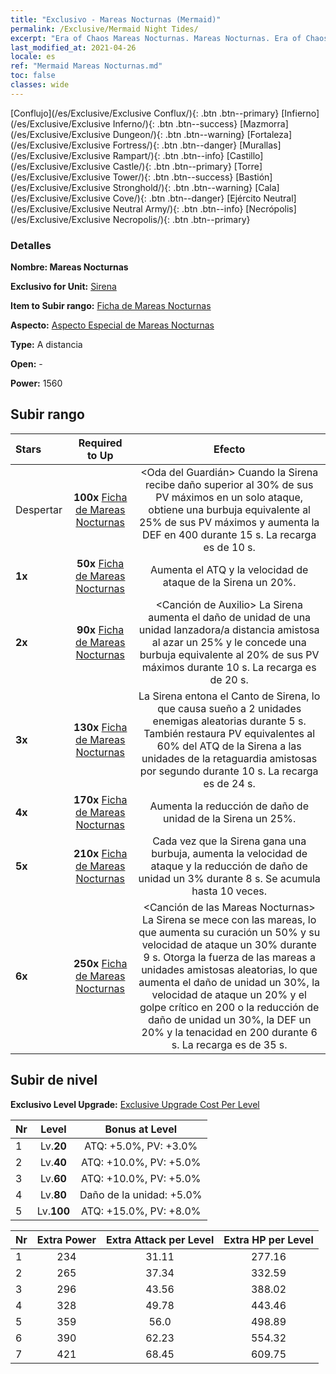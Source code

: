 ```yaml
---
title: "Exclusivo - Mareas Nocturnas (Mermaid)"
permalink: /Exclusive/Mermaid Night Tides/
excerpt: "Era of Chaos Mareas Nocturnas. Mareas Nocturnas. Era of Chaos Exclusivo Mareas Nocturnas. Sirena Exclusivo."
last_modified_at: 2021-04-26
locale: es
ref: "Mermaid Mareas Nocturnas.md"
toc: false
classes: wide
---
```

 [Conflujo](/es/Exclusive/Exclusive Conflux/){: .btn .btn--primary} [Infierno](/es/Exclusive/Exclusive Inferno/){: .btn .btn--success} [Mazmorra](/es/Exclusive/Exclusive Dungeon/){: .btn .btn--warning} [Fortaleza](/es/Exclusive/Exclusive Fortress/){: .btn .btn--danger} [Murallas](/es/Exclusive/Exclusive Rampart/){: .btn .btn--info} [Castillo](/es/Exclusive/Exclusive Castle/){: .btn .btn--primary} [Torre](/es/Exclusive/Exclusive Tower/){: .btn .btn--success} [Bastión](/es/Exclusive/Exclusive Stronghold/){: .btn .btn--warning} [Cala](/es/Exclusive/Exclusive Cove/){: .btn .btn--danger} [Ejército Neutral](/es/Exclusive/Exclusive Neutral Army/){: .btn .btn--info} [Necrópolis](/es/Exclusive/Exclusive Necropolis/){: .btn .btn--primary} 

### Detalles
 **Nombre: Mareas Nocturnas** 

 **Exclusivo for Unit:** [Sirena](/es/units/Mermaid/) 

 **Item to Subir rango:** [Ficha de Mareas Nocturnas](/ItemsES/con_1004/)

 **Aspecto:** [Aspecto Especial de Mareas Nocturnas](/ItemsES/con_672/)

 **Type:** A distancia

 **Open:** -

 **Power:** 1560

## Subir rango

  |     Stars    |  Required to Up | Efecto |
  |:-------------|:---------------:|:---------------:|
  |  Despertar  | **100x** [Ficha de Mareas Nocturnas](/ItemsES/con_1004/) | <Oda del Guardián> Cuando la Sirena recibe daño superior al 30% de sus PV máximos en un solo ataque, obtiene una burbuja equivalente al 25% de sus PV máximos y aumenta la DEF en 400 durante 15 s. La recarga es de 10 s. |
  | **1x** <i class="fas fa-star"/> | **50x** [Ficha de Mareas Nocturnas](/ItemsES/con_1004/) | Aumenta el ATQ y la velocidad de ataque de la Sirena un 20%. |
  | **2x** <i class="fas fa-star"/> | **90x** [Ficha de Mareas Nocturnas](/ItemsES/con_1004/) | <Canción de Auxilio> La Sirena aumenta el daño de unidad de una unidad lanzadora/a distancia amistosa al azar un 25% y le concede una burbuja equivalente al 20% de sus PV máximos durante 10 s. La recarga es de 20 s. |
  | **3x** <i class="fas fa-star"/> | **130x** [Ficha de Mareas Nocturnas](/ItemsES/con_1004/) | <Canto de Sirena> La Sirena entona el Canto de Sirena, lo que causa sueño a 2 unidades enemigas aleatorias durante 5 s. También restaura PV equivalentes al 60% del ATQ de la Sirena a las unidades de la retaguardia amistosas por segundo durante 10 s. La recarga es de 24 s. |
  | **4x** <i class="fas fa-star"/> | **170x** [Ficha de Mareas Nocturnas](/ItemsES/con_1004/) | Aumenta la reducción de daño de unidad de la Sirena un 25%. |
  | **5x** <i class="fas fa-star"/> | **210x** [Ficha de Mareas Nocturnas](/ItemsES/con_1004/) | Cada vez que la Sirena gana una burbuja, aumenta la velocidad de ataque y la reducción de daño de unidad un 3% durante 8 s. Se acumula hasta 10 veces. |
  | **6x** <i class="fas fa-star"/> | **250x** [Ficha de Mareas Nocturnas](/ItemsES/con_1004/) | <Canción de las Mareas Nocturnas> La Sirena se mece con las mareas, lo que aumenta su curación un 50% y su velocidad de ataque un 30% durante 9 s. Otorga la fuerza de las mareas a unidades amistosas aleatorias, lo que aumenta el daño de unidad un 30%, la velocidad de ataque un 20% y el golpe crítico en 200 o la reducción de daño de unidad un 30%, la DEF un 20% y la tenacidad en 200 durante 6 s. La recarga es de 35 s. |


## Subir de nivel
 **Exclusivo Level Upgrade:** [Exclusive Upgrade Cost Per Level](/Exclusive/ExclusiveUpgradeCostPerLevel/)

  |  Nr  |   Level  | Bonus at Level |
  |:-----|:--------:|:--------------:|
  | 1 | Lv.**20** | ATQ: +5.0%, PV: +3.0% |
  | 2 | Lv.**40** | ATQ: +10.0%, PV: +5.0% |
  | 3 | Lv.**60** | ATQ: +10.0%, PV: +5.0% |
  | 4 | Lv.**80** | Daño de la unidad: +5.0% |
  | 5 | Lv.**100** | ATQ: +15.0%, PV: +8.0% |


  |  Nr  |  Extra Power | Extra Attack per Level | Extra HP per Level |
  |:-----|:--------:|:--------:|:--------:|
  | 1 | 234 | 31.11 | 277.16 |
  | 2 | 265 | 37.34 | 332.59 |
  | 3 | 296 | 43.56 | 388.02 |
  | 4 | 328 | 49.78 | 443.46 |
  | 5 | 359 | 56.0 | 498.89 |
  | 6 | 390 | 62.23 | 554.32 |
  | 7 | 421 | 68.45 | 609.75 |


